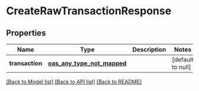 # CreateRawTransactionResponse
## Properties

| Name | Type | Description | Notes |
|------------ | ------------- | ------------- | -------------|
| **transaction** | [**oas_any_type_not_mapped**](.md) |  | [default to null] |

[[Back to Model list]](../README.md#documentation-for-models) [[Back to API list]](../README.md#documentation-for-api-endpoints) [[Back to README]](../README.md)

